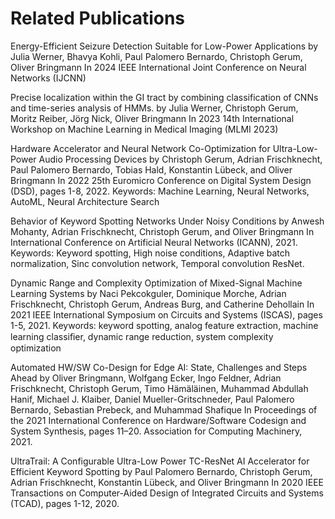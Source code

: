 <!--
Copyright (c) 2023 Hannah contributors.

This file is part of hannah.
See https://github.com/ekut-es/hannah for further info.

Licensed under the Apache License, Version 2.0 (the "License");
you may not use this file except in compliance with the License.
You may obtain a copy of the License at

    http://www.apache.org/licenses/LICENSE-2.0

Unless required by applicable law or agreed to in writing, software
distributed under the License is distributed on an "AS IS" BASIS,
WITHOUT WARRANTIES OR CONDITIONS OF ANY KIND, either express or implied.
See the License for the specific language governing permissions and
limitations under the License.
-->
# Related Publications

Energy-Efficient Seizure Detection Suitable for Low-Power Applications
by Julia Werner, Bhavya Kohli, Paul Palomero Bernardo, Christoph Gerum, Oliver Bringmann
In 2024 IEEE International Joint Conference on Neural Networks (IJCNN)


Precise localization within the GI tract by combining classification of CNNs and time-series analysis of HMMs.
by Julia Werner, Christoph Gerum, Moritz Reiber, Jörg Nick, Oliver Bringmann
In 2023 14th International Workshop on Machine Learning in Medical Imaging (MLMI 2023)

Hardware Accelerator and Neural Network Co-Optimization for Ultra-Low-Power Audio Processing Devices
by Christoph Gerum, Adrian Frischknecht, Paul Palomero Bernardo, Tobias Hald, Konstantin Lübeck, and Oliver Bringmann
In 2022 25th Euromicro Conference on Digital System Design (DSD), pages 1-8, 2022.
Keywords: Machine Learning, Neural Networks, AutoML, Neural Architecture Search


Behavior of Keyword Spotting Networks Under Noisy Conditions
by Anwesh Mohanty, Adrian Frischknecht, Christoph Gerum, and Oliver Bringmann
In International Conference on Artificial Neural Networks (ICANN), 2021.
Keywords: Keyword spotting, High noise conditions, Adaptive batch normalization, Sinc convolution network, Temporal convolution ResNet.


Dynamic Range and Complexity Optimization of Mixed-Signal Machine Learning Systems
by Naci Pekcokguler, Dominique Morche, Adrian Frischknecht, Christoph Gerum, Andreas Burg, and Catherine Dehollain
In 2021 IEEE International Symposium on Circuits and Systems (ISCAS), pages 1-5, 2021.
Keywords: keyword spotting, analog feature extraction, machine learning classiﬁer, dynamic range reduction, system complexity optimization


Automated HW/SW Co-Design for Edge AI: State, Challenges and Steps Ahead
by Oliver Bringmann, Wolfgang Ecker, Ingo Feldner, Adrian Frischknecht, Christoph Gerum, Timo Hämäläinen, Muhammad Abdullah Hanif, Michael J. Klaiber, Daniel Mueller-Gritschneder, Paul Palomero Bernardo, Sebastian Prebeck, and Muhammad Shafique
In Proceedings of the 2021 International Conference on Hardware/Software Codesign and System Synthesis, pages 11–20. Association for Computing Machinery, 2021.


UltraTrail: A Configurable Ultra-Low Power TC-ResNet AI Accelerator for Efficient Keyword Spotting
by Paul Palomero Bernardo, Christoph Gerum, Adrian Frischknecht, Konstantin Lübeck, and Oliver Bringmann
In 2020 IEEE Transactions on Computer-Aided Design of Integrated Circuits and Systems (TCAD), pages 1-12, 2020.
